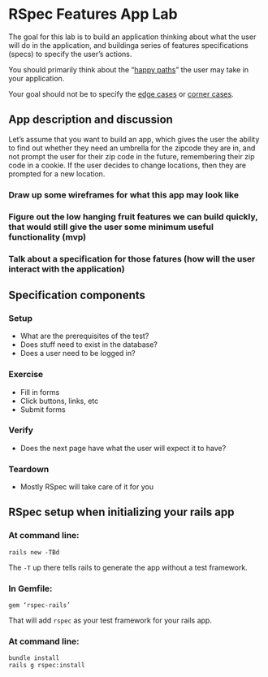 # RSpec Features App Lab

The goal for this lab is to build an application thinking about what the user will do in the application, and buildinga series of features specifications (specs) to specify the user’s actions. 

You should primarily think about the “[happy paths](http://en.wikipedia.org/wiki/Happy_path)” the user may take in your application. 

Your goal should not be to specify the [edge cases](http://en.wikipedia.org/wiki/Edge_case) or [corner cases](http://en.wikipedia.org/wiki/Corner_case).

## App description and discussion

Let’s assume that you want to build an app, which gives the user the ability to find out whether they need an umbrella for the zipcode they are in, and not prompt the user for their zip code in the future, remembering their zip code in a cookie. If the user decides to change locations, then they are prompted for a new location.

### Draw up some wireframes for what this app may look like

### Figure out the low hanging fruit features we can build quickly, that would still give the user some minimum useful functionality (mvp)

### Talk about a specification for those fatures (how will the user interact with the application)

## Specification components

### Setup
* What are the prerequisites of the test?
* Does stuff need to exist in the database?
* Does a user need to be logged in?

### Exercise
* Fill in forms
* Click buttons, links, etc
* Submit forms

### Verify
* Does the next page have what the user will expect it to have?

### Teardown
* Mostly RSpec will take care of it for you

## RSpec setup when initializing your rails app

### At command line:

```
rails new -TBd
```

The `-T` up there tells rails to generate the app without a test framework.

### In Gemfile:

```
gem ‘rspec-rails’
```

That will add `rspec` as your test framework for your rails app.

### At command line:

```
bundle install
rails g rspec:install
```